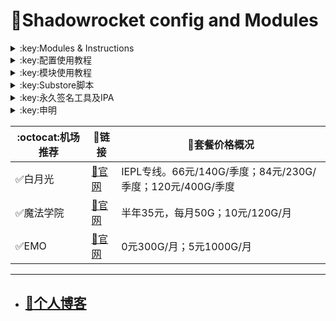 # :rocket:Shadowrocket config and Modules    

  

<details>
   <summary>:key:Modules & Instructions</summary>    
   
* #### :bell::bell::bell:小火箭模块建议搭配[基础配置文件](https://ybnet.ga/config/shadowrocket_basic.conf)使用，避免冗余  
* #### ！！！若某个模块时而生效时而失效，请检查其他模块的主机名前是否添加了%APPEND%，没有添加会导致导致其他模块失效。本仓库模块均添加了%APPEND%
* #### [模块直装地址](https://ybnet.ga/shadowrocket.html)



  
| :octocat:Module                      | :link:Link                                                    | :pushpin:Description                                      |
| :----------------------------------- | :------------------------------------------------------------ | :-------------------------------------------------------- |
| :white_check_mark:AccuWeather Unlock | [:link:Link](https://ybnet.ga/module/accu.module)             | 天气app                                                     |
| :white_check_mark:AdBlock            | [:link:Link](https://ybnet.ga/module/AdBlock.module)          | 整体去广告                                                     |
| :white_check_mark:alarmy             | [:link:Link](https://ybnet.ga/module/alarmy.module)           | 使命闹钟                                                      |
| :white_check_mark:aloha              | [:link:Link](https://ybnet.ga/module/aloha.module)            | VPN隐私浏览器                                                  |
| :white_check_mark:爱美剧                | [:link:Link](https://ybnet.ga/module/amj.module)              | 影视app 去广告+解锁部分会员功能                                        |
| :white_check_mark:Background Eraser  | [:link:Link](https://ybnet.ga/module/aosoft.module)           | 抠图app                                                     |
| :white_check_mark:appraven           | [:link:Link](https://ybnet.ga/module/appraven.module)         | 应用市场                                                      |
| :white_check_mark:audiomack          | [:link:Link](https://ybnet.ga/module/audiomack.module)        | 音乐相关app                                                   |
| :white_check_mark:b612相机             | [:link:Link](https://ybnet.ga/module/b612.module)             | 相机编辑app                                                   |
| :white_check_mark:百度云倍速              | [:link:Link](https://ybnet.ga/module/baiducloud.sgmodule)     | 百度云倍率播放                                                   |
| :white_check_mark:白描                 | [:link:Link](https://ybnet.ga/module/baimiao.module)          | OCR扫描app                                                  |
| :white_check_mark:bazaart            | [:link:Link](https://ybnet.ga/module/bazaart.module)          | 照片编辑                                                      |
| :white_check_mark:布丁锁屏               | [:link:Link](https://ybnet.ga/module/bdsp.module)             | 桌面美化类                                                     |
| :white_check_mark:bedtime fan        | [:link:Link](https://ybnet.ga/module/bedtime-fan.module)      | 助眠app                                                     |
| :white_check_mark:bilibili HD        | [:link:Link](https://ybnet.ga/module/bili.module)             | 哔哩高清解锁                                                    |
| :white_check_mark:bilibili NoAD      | [:link:Link](https://ybnet.ga/module/biliad.module)           | bilibili去广告                                               |
| :white_check_mark:波点音乐               | [:link:Link](https://ybnet.ga/module/Bodian.module)           | 波点音乐去广告                                                   |
| :white_check_mark:BOOM               | [:link:Link](https://ybnet.ga/module/boom.module)             | 音乐均衡器                                                     |
| :white_check_mark:boxjs              | [:link:Link](https://ybnet.ga/module/boxjs.sgmodule)          | 含签到脚本                                                     |
| :white_check_mark:财新文章解锁             | [:link:Link](https://ybnet.ga/module/caixin.module)           | 财新会员                                                      |
| :white_check_mark:彩云天气               | [:link:Link](https://ybnet.ga/module/caiyun.module)           | 彩云天气SVIP                                                  |
| :white_check_mark:计算器HD              | [:link:Link](https://ybnet.ga/module/calculator.module)       | 计算器HD会员                                                   |
| :white_check_mark:扫描全能王              | [:link:Link](https://ybnet.ga/module/camscanner.sgmodule)     | 扫描全能王会员                                                   |
| :white_check_mark:克拉壁纸               | [:link:Link](https://ybnet.ga/module/clarity.module)          | 桌面美化类                                                     |
| :white_check_mark:colorwidgets       | [:link:Link](https://ybnet.ga/module/colorwidgets.module)     | 桌面小组件                                                     |
| :white_check_mark:dailyyoga          | [:link:Link](https://ybnet.ga/module/dailyyoga.module)        | 每日瑜伽                                                      |
| :white_check_mark:大蓝鲸                | [:link:Link](https://ybnet.ga/module/dalanjing.module)        | 视听互动                                                      |
| :white_check_mark:darkroom           | [:link:Link](https://ybnet.ga/module/darkroom.module)         | 照片编辑                                                      |
| :white_check_mark:读书笔记               | [:link:Link](https://ybnet.ga/module/dsbj.module)             | 笔记类                                                       |
| :white_check_mark:第一弹                | [:link:Link](https://ybnet.ga/module/dyd.module)              | 二次元游戏综合社区                                                 |
| :white_check_mark:儿哥点点               | [:link:Link](https://ybnet.ga/module/egdd.module)             | 幼儿类                                                       |
| :white_check_mark:ellabook           | [:link:Link](https://ybnet.ga/module/ellabook.module)         | 幼儿类                                                       |
| :white_check_mark:emby               | [:link:Link](https://ybnet.ga/module/emby.sgmodule)           | Emby解锁                                                    |
| :white_check_mark:emmo               | [:link:Link](https://ybnet.ga/module/emmo.module)             | 笔记类                                                       |
| :white_check_mark:fabulous           | [:link:Link](https://ybnet.ga/module/fabulous.module)         | 健康类                                                       |
| :white_check_mark:番茄小说               | [:link:Link](https://ybnet.ga/module/fanqie.module)           | 番茄小说去广告                                                   |
| :white_check_mark:fantastical        | [:link:Link](https://ybnet.ga/module/fantastical.module)      | 日历类                                                       |
| :white_check_mark:fimo               | [:link:Link](https://ybnet.ga/module/fimo.module)             | 相机类                                                       |
| :white_check_mark:ft中文网              | [:link:Link](https://ybnet.ga/module/ft.module)               | 财经类                                                       |
| :white_check_mark:grammarly          | [:link:Link](https://ybnet.ga/module/grammarly.module)        | 外语类                                                       |
| :white_check_mark:grow               | [:link:Link](https://ybnet.ga/module/grow.module)             | 健康类                                                       |
| :white_check_mark:烘焙小屋               | [:link:Link](https://ybnet.ga/module/hbxw.module)             | 食谱类                                                       |
| :white_check_mark:京东历史价格             | [:link:Link](https://ybnet.ga/module/HistoryPrice.sgmodule)   | 展开商品名查看历史价格                                               |
| :white_check_mark:海豚记账本              | [:link:Link](https://ybnet.ga/module/htjzb.module)            | 账目类                                                       |
| :white_check_mark:hyperweb           | [:link:Link](https://ybnet.ga/module/hyperweb.module)         | 多合一浏览器扩展                                                  |
| :white_check_mark:ilovepdf           | [:link:Link](https://ybnet.ga/module/ilovepdf.module)         | PDF编辑                                                     |
| :white_check_mark:imuseum            | [:link:Link](https://ybnet.ga/module/imuseum.module)          | 艺术类                                                       |
| :white_check_mark:invideo            | [:link:Link](https://ybnet.ga/module/invideo.module)          | 视频编辑                                                      |
| :white_check_mark:jibjab             | [:link:Link](https://ybnet.ga/module/jibjab.module)           | 图片恶搞                                                      |
| :white_check_mark:句读                 | [:link:Link](https://ybnet.ga/module/judou.module)            | 文学类                                                       |
| :white_check_mark:kika               | [:link:Link](https://ybnet.ga/module/kika.module)             | 输入法                                                       |
| :white_check_mark:酷我音乐               | [:link:Link](https://ybnet.ga/module/kuwo-unlock.sgmodule)    | 酷我音乐解锁                                                    |
| :white_check_mark:lightroom          | [:link:Link](https://ybnet.ga/module/lightroom.module)        | 照片编辑                                                      |
| :white_check_mark:流利说·阅读             | [:link:Link](https://ybnet.ga/module/lls.module)              | 外语类                                                       |
| :white_check_mark:螺蛳大语文              | [:link:Link](https://ybnet.ga/module/lsdyw.module)            | 学习类                                                       |
| :white_check_mark:免耽漫画               | [:link:Link](https://ybnet.ga/module/mdmanhua.module)         | 漫画类                                                       |
| :white_check_mark:美篇                 | [:link:Link](https://ybnet.ga/module/meipian.module)          | 交友类                                                       |
| :white_check_mark:meistertask        | [:link:Link](https://ybnet.ga/module/meistertask.module)      | 任务管理                                                      |
| :white_check_mark:美图秀秀               | [:link:Link](https://ybnet.ga/module/meituxx.module)          | 美图秀秀解锁会员                                                  |
| :white_check_mark:漫画台                | [:link:Link](https://ybnet.ga/module/mht.module)              | 小程序解锁                                                     |
| :white_check_mark:mix-camera         | [:link:Link](https://ybnet.ga/module/mix-camera.module)       | 相机类                                                       |
| :white_check_mark:马卡龙玩图              | [:link:Link](https://ybnet.ga/module/mklwt.module)            | 照片编辑                                                      |
| :white_check_mark:mojo               | [:link:Link](https://ybnet.ga/module/mojo.module)             | 创意模板                                                      |
| :white_check_mark:molycam            | [:link:Link](https://ybnet.ga/module/molycam.module)          | 相机类                                                       |
| :white_check_mark:musixmatch         | [:link:Link](https://ybnet.ga/module/musixmatch.module)       | 音乐类                                                       |
| :white_check_mark:myfitnesspal       | [:link:Link](https://ybnet.ga/module/myfitnesspal.module)     | 健康类                                                       |
| :white_check_mark:myplate            | [:link:Link](https://ybnet.ga/module/myplate.module)          | 健康类                                                       |
| :white_check_mark:netflix_rating     | [:link:Link](https://ybnet.ga/module/netflix_rating.sgmodule) | 奈飞显示豆瓣评分                                                  |
| :white_check_mark:nicegram           | [:link:Link](https://ybnet.ga/module/nicegram.module)         | nicegram会员解锁                                              |
| :white_check_mark:notability         | [:link:Link](https://ybnet.ga/module/notability.module)       | 笔记类                                                       |
| :white_check_mark:Now冥想              | [:link:Link](https://ybnet.ga/module/now.module)              | 助眠app                                                     |
| :white_check_mark:奶由壁纸               | [:link:Link](https://ybnet.ga/module/nybz.module)             | 桌面美化类                                                     |
| :white_check_mark:oldroll            | [:link:Link](https://ybnet.ga/module/oldroll.module)          | 相机类                                                       |
| :white_check_mark:peak               | [:link:Link](https://ybnet.ga/module/peak.module)             | 益智类                                                       |
| :white_check_mark:配音秀                | [:link:Link](https://ybnet.ga/module/peiyinxiu.module)        | 配音                                                        |
| :white_check_mark:photomath          | [:link:Link](https://ybnet.ga/module/photomath.module)        | 学习类                                                       |
| :white_check_mark:photoshop Express  | [:link:Link](https://ybnet.ga/module/photoshop.module)        | PS                                                        |
| :white_check_mark:piccollage         | [:link:Link](https://ybnet.ga/module/piccollage.module)       | 照片编辑                                                      |
| :white_check_mark:picsart            | [:link:Link](https://ybnet.ga/module/picsart.module)          | 照片编辑                                                      |
| :white_check_mark:pillow             | [:link:Link](https://ybnet.ga/module/pillow.module)           | 健康类                                                       |
| :white_check_mark:pixelcut           | [:link:Link](https://ybnet.ga/module/pixelcut.module)         | 照片编辑                                                      |
| :white_check_mark:pocket lists       | [:link:Link](https://ybnet.ga/module/pocketlists.module)      | 口袋清单                                                      |
| :white_check_mark:polarr             | [:link:Link](https://ybnet.ga/module/polarr.module)           | 照片编辑                                                      |
| :white_check_mark:皮皮虾                | [:link:Link](https://ybnet.ga/module/ppx.module)              | 皮皮虾去广告                                                    |
| :white_check_mark:起伏                 | [:link:Link](https://ybnet.ga/module/qifu.module)             | 助眠app                                                     |
| :white_check_mark:七猫小说               | [:link:Link](https://ybnet.ga/module/qmxs.module)             | 七猫小说解锁                                                    |
| :white_check_mark:多重搜索               | [:link:Link](https://ybnet.ga/module/multisearch.module)      | 使用方法见模块说明                                                 |
| :white_check_mark:人人视频               | [:link:Link](https://ybnet.ga/module/rrsp.module)             | 人人视频/多多视频去广告                                              |
| :white_check_mark:时光手账               | [:link:Link](https://ybnet.ga/module/sgsz.module)             | 笔记类                                                       |
| :white_check_mark:shadowlinkVPN      | [:link:Link](https://ybnet.ga/module/shadowlinkVPN.module)    | 解锁VIP节点                                                   |
| :white_check_mark:smallpdf           | [:link:Link](https://ybnet.ga/module/smallpdf.module)         | PDF编辑                                                     |
| :white_check_mark:石墨文档               | [:link:Link](https://ybnet.ga/module/smwd.module)             | 石墨文档解锁                                                    |
| :white_check_mark:少年得到               | [:link:Link](https://ybnet.ga/module/sndd.module)             | 少年得到解锁                                                    |
| :white_check_mark:Soundcloud         | [:link:Link](https://ybnet.ga/module/soundcloud.module)       | Soundcloud Go+ (Premium Unlocked)                         |
| :white_check_mark:Spotify            | [:link:Link](https://ybnet.ga/module/spotifyVIP.module)       | Spotify (Partially unlocked/Very High Sound Not Available |
| :white_check_mark:去开屏广告              | [:link:Link](https://ybnet.ga/module/startingad.module)       | 去开屏广告                                                     |
| :white_check_mark:substore           | [:link:Link](https://ybnet.ga/module/substore.sgmodule)       | 订阅节点过滤/整合/修改/同步                                           |
| :white_check_mark:symbolab           | [:link:Link](https://ybnet.ga/module/symbolab.module)         | 数学解答                                                      |
| :white_check_mark:tangerine          | [:link:Link](https://ybnet.ga/module/tangerine.module)        | 银行类                                                       |
| :white_check_mark:tenpercent         | [:link:Link](https://ybnet.ga/module/tenpercent.module)       | 健康类                                                       |
| :white_check_mark:迅雷                 | [:link:Link](https://ybnet.ga/module/thunder.module)          | 迅雷会员                                                      |
| :white_check_mark:tok cam            | [:link:Link](https://ybnet.ga/module/tokcam.module)           | 相机类                                                       |
| :white_check_mark:图图记账               | [:link:Link](https://ybnet.ga/module/tutu.module)             | 账目类                                                       |
| :white_check_mark:vista看天下           | [:link:Link](https://ybnet.ga/module/vista.module)            | vista看天下会员                                                |
| :white_check_mark:vsco               | [:link:Link](https://ybnet.ga/module/vsco.module)             | 照片编辑                                                      |
| :white_check_mark:wallcraft          | [:link:Link](https://ybnet.ga/module/wallcraft.module)        | 桌面美化类                                                     |
| :white_check_mark:豌豆清单               | [:link:Link](https://ybnet.ga/module/wdqd.module)             | 清单类                                                       |
| :white_check_mark:微信公众号去广告           | [:link:Link](https://ybnet.ga/module/wechatad.module)         | 微信公众号去广告                                                  |
| :white_check_mark:微博去广告              | [:link:Link](https://ybnet.ga/module/weiboad.module)          | 微博去广告                                                     |
| :white_check_mark:workout for women  | [:link:Link](https://ybnet.ga/module/wfw.module)              | 健康类                                                       |
| :white_check_mark:widgetsmith        | [:link:Link](https://ybnet.ga/module/widgetsmith.module)      | 小组件                                                       |
| :white_check_mark:万能变声器              | [:link:Link](https://ybnet.ga/module/wnbsq.module)            | 万能变声器                                                     |
| :white_check_mark:网易蜗牛读书             | [:link:Link](https://ybnet.ga/module/wnds.module)             | 蜗牛读书解锁                                                    |
| :white_check_mark:WPS                | [:link:Link](https://ybnet.ga/module/WPS.module)              | wps解锁会员                                                   |
| :white_check_mark:西窗烛                | [:link:Link](https://ybnet.ga/module/xcz.module)              | 西窗烛解锁                                                     |
| :white_check_mark:小影                 | [:link:Link](https://ybnet.ga/module/xiaoying.module)         | 小影解锁                                                      |
| :white_check_mark:香蕉视频               | [:link:Link](https://ybnet.ga/module/xjsp.module)             | 不知道                                                       |
| :white_check_mark:xmind思维导图          | [:link:Link](https://ybnet.ga/module/xmind.module)            | xmind思维导图解锁                                               |
| :white_check_mark:喜马拉雅去广告            | [:link:Link](https://ybnet.ga/module/xmlyad.module)           | 喜马拉雅去广告                                                   |
| :white_check_mark:小习惯                | [:link:Link](https://ybnet.ga/module/xxg.module)              | 自律类                                                       |
| :white_check_mark:新语听书               | [:link:Link](https://ybnet.ga/module/xyts.module)             | 阅读类                                                       |
| :white_check_mark:有道云笔记              | [:link:Link](https://ybnet.ga/module/ydybj.module)            | 有道云笔记解锁                                                   |
| :white_check_mark:亦飞GIF              | [:link:Link](https://ybnet.ga/module/yifeigif.module)         | 照片编辑                                                      |
| :white_check_mark:一甜相机               | [:link:Link](https://ybnet.ga/module/yitian.module)           | 一甜相机解锁                                                    |
| :white_check_mark:一言                 | [:link:Link](https://ybnet.ga/module/yiyan.module)            | 一言解锁                                                      |
| :white_check_mark:云听                 | [:link:Link](https://ybnet.ga/module/yunting.module)          | 云听解锁                                                      |
| :white_check_mark:语文趣配音              | [:link:Link](https://ybnet.ga/module/ywqpy.module)            | 配音类                                                       |
| :white_check_mark:斑马海报               | [:link:Link](https://ybnet.ga/module/zebra.module)            | 设计类                                                       |
| :white_check_mark:知乎去广告              | [:link:Link](https://ybnet.ga/module/ZhihuBlock.sgmodule)     | 知乎去广告                                                     |
| :white_check_mark:知乎优化               | [:link:Link](https://ybnet.ga/module/ZhihuOpt.sgmodule)       | 知乎优化                                                      |
| :white_check_mark:纸条                 | [:link:Link](https://ybnet.ga/module/zhitiao.module)          | 作文素材                                                      |
| :white_check_mark:指尖时光               | [:link:Link](https://ybnet.ga/module/zjsg.module)             | 日程管理                                                      |
| :white_check_mark:知音漫客               | [:link:Link](https://ybnet.ga/module/zymk.module)             | 知音漫客解锁                                                    |
| :white_check_mark:Spotify歌词翻译        | [:link:Link](https://ybnet.ga/module/spotify_lyric.module)    | 需申请百度翻译API 教程在模块内                                         |
| :white_check_mark:NFC门禁卡公交卡          | [:link:Link](https://ybnet.ga/module/nfc.module)              | NFC功能类                                                    |
| :white_check_mark:搜图神器               | [:link:Link](https://ybnet.ga/module/stsq.module)             | 解锁VIP功能                                                   |
| :white_check_mark:彩云天气通知任务           | [:link:Link](https://ybnet.ga/module/caiyun_cron.module)      | 天气通知，需搭配BOXJS使用                                           |
| :white_check_mark:Calm解锁             | [:link:Link](https://ybnet.ga/module/calm.module)             | 健康类                                                       |
| :white_check_mark:HTTPS抓包            | [:link:Link](https://ybnet.ga/module/https.module)            | 抓包工具                                                      |
| :white_check_mark:SSA丝社              | [:link:Link](https://ybnet.ga/module/ssa.module)              | 不知道                                                       |
| :white_check_mark:小小优趣               | [:link:Link](https://ybnet.ga/module/xxyq.module)             | 儿童类                                                       |
| :white_check_mark:幻影相册               | [:link:Link](https://ybnet.ga/module/hyxc.module)             | 照片编辑                                                      |
| :white_check_mark:精塾国学               | [:link:Link](https://ybnet.ga/module/jsgx.module)             | 学习类                                                       |
| :white_check_mark:PrettyUp           | [:link:Link](https://ybnet.ga/module/prettyup.module)         | 视频美化                                                      |
| :white_check_mark:微博lite去广告          | [:link:Link](https://ybnet.ga/module/weibolitead.module)      | 微博轻享版去广告                                                  |
| :white_check_mark:BILI自动地区           | [:link:Link](https://ybnet.ga/module/bili-region.module)      | bili自动地区                                                  |
| :white_check_mark:CUBOX              | [:link:Link](https://ybnet.ga/module/cubox.sgmodule)          | 文件收集整理                                                    |
| :white_check_mark:pandora            | [:link:Link](https://ybnet.ga/module/pandora.module)          | 订阅管理                                                      |
| :white_check_mark:微信阅读积分兑换           | [:link:Link](https://ybnet.ga/module/wechatread.module)       | 请查阅脚本内教程                                                  |
| :white_check_mark:来音智能陪练             | [:link:Link](https://ybnet.ga/module/ly.module)               | 音乐训练                                                      |
| :white_check_mark:熊掌记                | [:link:Link](https://ybnet.ga/module/xzj.module)              | 笔记类                                                       |
| :white_check_mark:如期                 | [:link:Link](https://ybnet.ga/module/rq.module)               | 扫码                                                        |
| :white_check_mark:CEO周课              | [:link:Link](https://ybnet.ga/module/ceo.module)              | CEO周课                                                     |
| :white_check_mark:Fileball           | [:link:Link](https://ybnet.ga/module/fileball.module)         | 文件管理                                                      |
| :white_check_mark:1blocker           | [:link:Link](https://ybnet.ga/module/1blocker.module)         | 浏览器广告屏蔽                                                   |
| :white_check_mark:AI换脸秀              | [:link:Link](https://ybnet.ga/module/ai.module)               | 换脸app                                                     |
| :white_check_mark:proknockout        | [:link:Link](https://ybnet.ga/module/proknockout.module)      | P图                                                        |
| :white_check_mark:青柠海报               | [:link:Link](https://ybnet.ga/module/qnhb.module)             | 海报设计                                                      |
| :white_check_mark:Faintv             | [:link:Link](https://ybnet.ga/module/faintv.module)           | 视频类                                                       |
| :white_check_mark:微信听书               | [:link:Link](https://ybnet.ga/module/wxts.module)             | 听书                                                        |
| :white_check_mark:人民日报去广告            | [:link:Link](https://ybnet.ga/module/rmrb.module)             | 人民日报                                                      |
| :white_check_mark:爱企查                | [:link:Link](https://ybnet.ga/module/aqc.module)              | 爱企查                                                       |
| :white_check_mark:微信读书免费卡解锁          | [:link:Link](https://ybnet.ga/module/wxds.module)             | 阅读类                                                       |
| :white_check_mark:chic               | [:link:Link](https://ybnet.ga/module/chic.module)             | 相机类                                                       |
| :white_check_mark:有道词典               | [:link:Link](https://ybnet.ga/module/ydcd.module)             | 翻译类                                                       |
| :white_check_mark:一路听天下              | [:link:Link](https://ybnet.ga/module/ylttx.module)            | 一路听天下                                                     |
| :white_check_mark:网速测试大师             | [:link:Link](https://ybnet.ga/module/wscsds.module)           | 测速                                                        |
| :white_check_mark:网速管家               | [:link:Link](https://ybnet.ga/module/wsgj.module)             | 测速                                                        |
| :white_check_mark:EFEKT美易            | [:link:Link](https://ybnet.ga/module/efekt.module)            | 视频特效                                                      |
| :white_check_mark:WPS稻壳会员            | [:link:Link](https://ybnet.ga/module/doc.module)              | 文档编辑                                                      |
| :white_check_mark:米克锁屏               | [:link:Link](https://ybnet.ga/module/mksp.module)             | 桌面美化                                                      |
| :white_check_mark:阿布睡前故事             | [:link:Link](https://ybnet.ga/module/absqgs.module)           | 儿童类                                                       |
| :white_check_mark:collart            | [:link:Link](https://ybnet.ga/module/collart.module)          | 照片编辑                                                      |
| :white_check_mark:博商小麦               | [:link:Link](https://ybnet.ga/module/bsxm.module)             | 学习类                                                       |
| :white_check_mark:MEMRISE            | [:link:Link](https://ybnet.ga/module/memrise.module)          | 外语学习                                                      |
| :white_check_mark:堆糖                 | [:link:Link](https://ybnet.ga/module/duitang.module)          | 桌面美化                                                      |
| :white_check_mark:Flomo              | [:link:Link](https://ybnet.ga/module/flomo.module)            | 笔记类                                                       |
| :white_check_mark:APTV               | [:link:Link](https://ybnet.ga/module/aptv.module)             | 文件存储                                                      |
| :white_check_mark:香哈菜谱大全             | [:link:Link](https://ybnet.ga/module/cp.module)               | 菜谱                                                        |
| :white_check_mark:长相思                | [:link:Link](https://ybnet.ga/module/cxs.module)              | 学习类                                                       |
| :white_check_mark:电子请柬制作             | [:link:Link](https://ybnet.ga/module/dzqj.module)             | 设计类                                                       |
| :white_check_mark:黄油相机               | [:link:Link](https://ybnet.ga/module/hyxj.module)             | 相机类                                                       |
| :white_check_mark:Lingokids          | [:link:Link](https://ybnet.ga/module/lingokids.module)        | 幼儿学习类                                                     |
| :white_check_mark:百度文库               | [:link:Link](https://ybnet.ga/module/bdwk.module)             | 阅读权限解锁                                                    |
| :white_check_mark:Craft              | [:link:Link](https://ybnet.ga/module/craft.module)            | 文档类                                                       |
| :white_check_mark:Panda小组件           | [:link:Link](https://ybnet.ga/module/panda.module)            | 桌面美化                                                      |
| :white_check_mark:Keep               | [:link:Link](https://ybnet.ga/module/keep.module)             | 健身类                                                       |
| :white_check_mark:Documents          | [:link:Link](https://ybnet.ga/module/documents.module)        | 文件管理                                                      |
| :white_check_mark:Planny             | [:link:Link](https://ybnet.ga/module/planny.module)           | 任务计划                                                      |
| :white_check_mark:Ego Reader         | [:link:Link](https://ybnet.ga/module/ego.module)              | RSS阅读器                                                    |
| :white_check_mark:极速扫描仪              | [:link:Link](https://ybnet.ga/module/jssmy.module)            | 扫描                                                        |
| :white_check_mark:指尖笔记               | [:link:Link](https://ybnet.ga/module/zjbj.module)             | 笔记                                                        |
| :white_check_mark:钱迹                 | [:link:Link](https://ybnet.ga/module/qj.module)               | 记账                                                        |
| :white_check_mark:Agenda             | [:link:Link](https://ybnet.ga/module/agenda.module)           | 笔记                                                        |
| :white_check_mark:即刻运动               | [:link:Link](https://ybnet.ga/module/agenda.module)           | 健身类                                                       |
| :white_check_mark:Day One            | [:link:Link](https://ybnet.ga/module/dayone.module)           | 日记类                                                       |
| :white_check_mark:Usage              | [:link:Link](https://ybnet.ga/module/usage.module)            | 小组件                                                       |
| :white_check_mark:谜底时钟               | [:link:Link](https://ybnet.ga/module/mdsz.module)             | 日历小组件                                                     |
| :white_check_mark:MoneyThings        | [:link:Link](https://ybnet.ga/module/moneythings.module)      | 钱包类                                                       |
| :white_check_mark:手机扫描仪              | [:link:Link](https://ybnet.ga/module/sjsmy.module)            | 扫描                                                        |
| :white_check_mark:Sorted             | [:link:Link](https://ybnet.ga/module/sorted.module)           | 日历                                                        |
| :white_check_mark:尽简衣橱               | [:link:Link](https://ybnet.ga/module/jjyc.module)             | 衣橱管理                                                      |
| :white_check_mark:看理想                | [:link:Link](https://ybnet.ga/module/klx.module)              | 媒体类                                                       |
| :white_check_mark:目标地图               | [:link:Link](https://ybnet.ga/module/mbdt.module)             | 任务管理类                                                     |
| :white_check_mark:拼图酱                | [:link:Link](https://ybnet.ga/module/ptj.module)              | 图片编辑                                                      |
| :white_check_mark:向日葵阅读              | [:link:Link](https://ybnet.ga/module/xrk.module)              | 阅读类                                                       |
| :white_check_mark:卡片日记               | [:link:Link](https://ybnet.ga/module/kprj.module)             | 日记类                                                       |
| :white_check_mark:莉景天气               | [:link:Link](https://ybnet.ga/module/ljtq.module)             | 天气类                                                       |
| :white_check_mark:Motivation         | [:link:Link](https://ybnet.ga/module/motivation.module)       | 组件类                                                       |
| :white_check_mark:PDF Viewer         | [:link:Link](https://ybnet.ga/module/pdfviewer.module)        | 文档编辑                                                      |
| :white_check_mark:Percento           | [:link:Link](https://ybnet.ga/module/percento.module)         | 账目管理                                                      |
| :white_check_mark:Pixelance          | [:link:Link](https://ybnet.ga/module/pixelance.module)        | 图片编辑                                                      |
| :white_check_mark:Retake             | [:link:Link](https://ybnet.ga/module/retake.module)           | 照片修复                                                      |
| :white_check_mark:色采                 | [:link:Link](https://ybnet.ga/module/sc.module)               | 图片编辑                                                      |
| :white_check_mark:闪萌表情               | [:link:Link](https://ybnet.ga/module/smbq.module)             | 表情类                                                       |
| :white_check_mark:音频剪辑               | [:link:Link](https://ybnet.ga/module/ypjj.module)             | 音频剪辑                                                      |
| :white_check_mark:Varlens            | [:link:Link](https://ybnet.ga/module/varlens.module)          | 相机类                                                       |
| :white_check_mark:一木记账               | [:link:Link](https://ybnet.ga/module/ymjz.module)             | 记账类                                                       |
| :white_check_mark:Drafts             | [:link:Link](https://ybnet.ga/module/drafts.module)           | 文档编辑类                                                     |
| :white_check_mark:叮叮水印相机             | [:link:Link](https://ybnet.ga/module/ddsyxj.module)           | 相机类                                                       |
| :white_check_mark:Emote              | [:link:Link](https://ybnet.ga/module/emote.module)            | 表情类                                                       |
| :white_check_mark:灵敢足迹               | [:link:Link](https://ybnet.ga/module/lgzj.module)             | 旅行类                                                       |
| :white_check_mark:7分钟HIIT运动          | [:link:Link](https://ybnet.ga/module/seven.module)            | 健康类                                                       |
| :white_check_mark:私密相册管家             | [:link:Link](https://ybnet.ga/module/smxcgj.module)           | 相册                                                        |
| :white_check_mark:FitnessView        | [:link:Link](https://ybnet.ga/module/fnv.module)              | 健康类                                                       |
| :white_check_mark:TODO清单             | [:link:Link](https://ybnet.ga/module/todo.module)             | 计划任务类                                                     |
| :white_check_mark:淘票票评分              | [:link:Link](https://ybnet.ga/module/tpp.module)              | 支付宝内淘票票评分                                                 |
| :white_check_mark:天天豆                | [:link:Link](https://ybnet.ga/module/ttd.module)              | 日记类                                                       |
| :white_check_mark:咖映                 | [:link:Link](https://ybnet.ga/module/ky.module)               | 直播类                                                       |
| :white_check_mark:VCUS               | [:link:Link](https://ybnet.ga/module/vcus.module)             | 视频编辑                                                      |
| :white_check_mark:傲软PDF编辑            | [:link:Link](https://ybnet.ga/module/arpdfbj.module)          | PDF编辑                                                     |
| :white_check_mark:傲软投屏               | [:link:Link](https://ybnet.ga/module/artp.module)             | 投屏                                                        |
| :white_check_mark:幻休                 | [:link:Link](https://ybnet.ga/module/hx.module)               | 助眠APP                                                     |
| :white_check_mark:绘影字幕               | [:link:Link](https://ybnet.ga/module/hyzm.module)             | 字幕app                                                     |
| :white_check_mark:汇中考                | [:link:Link](https://ybnet.ga/module/hzk.module)              | 学习类                                                       |
| :white_check_mark:iScreen            | [:link:Link](https://ybnet.ga/module/iscreen.module)          | 桌面美化类                                                     |
| :white_check_mark:小组件盒子              | [:link:Link](https://ybnet.ga/module/xzjhz.module)            | 桌面美化类                                                     |
| :white_check_mark:佐糖                 | [:link:Link](https://ybnet.ga/module/zt.module)               | 图片处理                                                      |
| :white_check_mark:飞鱼计划               | [:link:Link](https://ybnet.ga/module/fyjh.module)             | 生活记录工具                                                    |
| :white_check_mark:过期啦                | [:link:Link](https://ybnet.ga/module/gql.module)              | 保质期提醒                                                     |
| :white_check_mark:乃糖小组件              | [:link:Link](https://ybnet.ga/module/nt.module)               | 桌面美化类                                                     |
| :white_check_mark:一书一课               | [:link:Link](https://ybnet.ga/module/ysyk.module)             | 学习类                                                       |
| :white_check_mark:充电助手               | [:link:Link](https://ybnet.ga/module/cdzs.module)             | 电池助手                                                      |
| :white_check_mark:电视家                | [:link:Link](https://ybnet.ga/module/dsj.module)              | 视频媒体                                                      |
| :white_check_mark:Endel              | [:link:Link](https://ybnet.ga/module/endel.module)            | 助眠类                                                       |
| :white_check_mark:格至日记               | [:link:Link](https://ybnet.ga/module/gzrj.module)             | 日记类                                                       |
| :white_check_mark:高德地图去广告            | [:link:Link](https://ybnet.ga/module/gddt.module)             | 地图                                                        |
| :white_check_mark:好事发生               | [:link:Link](https://ybnet.ga/module/hsfs.module)             | 日记类                                                       |
| :white_check_mark:简讯                 | [:link:Link](https://ybnet.ga/module/jianxun.module)          | 阅读类                                                       |
| :white_check_mark:可拍                 | [:link:Link](https://ybnet.ga/module/kepai.module)            | 视频编辑                                                      |
| :white_check_mark:Lifeviewer         | [:link:Link](https://ybnet.ga/module/lifeviewer.module)       | 视频编辑                                                      |
| :white_check_mark:Relens             | [:link:Link](https://ybnet.ga/module/relens.module)           | 相机类                                                       |
| :white_check_mark:Vivacut            | [:link:Link](https://ybnet.ga/module/vivacut.module)          | 视频编辑                                                      |
| :white_check_mark:Watchout           | [:link:Link](https://ybnet.ga/module/watchout.module)         | 桌面美化                                                      |
| :white_check_mark:无痕去水印              | [:link:Link](https://ybnet.ga/module/whqsy.module)            | 图片编辑                                                      |
| :white_check_mark:一键换脸               | [:link:Link](https://ybnet.ga/module/yjhl.module)             | 图片编辑                                                      |
| :white_check_mark:Styleart           | [:link:Link](https://ybnet.ga/module/styleart.module)         | 图片编辑                                                      |
| :white_check_mark:7动                 | [:link:Link](https://ybnet.ga/module/7dong.module)            | 健身类                                                       |
| :white_check_mark:生活指数定时提醒           | [:link:Link](https://ybnet.ga/module/lifeindex.module)        | 生活提醒                                                      |
| :white_check_mark:油价提醒               | [:link:Link](https://ybnet.ga/module/oil.module)              | 油价提醒                                                      |
| :white_check_mark:海报工厂               | [:link:Link](https://ybnet.ga/module/hbgc.module)             | 图片编辑                                                      |
| :white_check_mark:我的番茄               | [:link:Link](https://ybnet.ga/module/wdfq.module)             | 时间管理                                                      |
| :white_check_mark:FoMz               | [:link:Link](https://ybnet.ga/module/fomz.module)             | 相机类                                                       |
| :white_check_mark:日杂相机               | [:link:Link](https://ybnet.ga/module/rzxj.module)             | 相机类                                                       |
| :white_check_mark:古诗词大全              | [:link:Link](https://ybnet.ga/module/gscdq.module)            | 学习类                                                       |
| :white_check_mark:Mondly             | [:link:Link](https://ybnet.ga/module/mondly.module)           | 外语学习类                                                     |
| :white_check_mark:猫头鹰文件              | [:link:Link](https://ybnet.ga/module/mtywj.module)            | 文件管理                                                      |
| :white_check_mark:YouTube去广告         | [:link:Link](https://ybnet.ga/module/YouTubeAd.sgmodule)      | 画中画，后台播放                                                  |
| :white_check_mark:汉堡儿童故事             | [:link:Link](https://ybnet.ga/module/hbetgs.module)           | 早教类                                                       |
| :white_check_mark:iconKiller         | [:link:Link](https://ybnet.ga/module/iconkiller.module)       | 更改ios图标                                                   |
| :white_check_mark:一寸证件照              | [:link:Link](https://ybnet.ga/module/yczjz.module)            | 证件照                                                       |
| :white_check_mark:中华诗词库              | [:link:Link](https://ybnet.ga/module/zhsck.module)            | 学习类                                                       |
| :white_check_mark:字体册                | [:link:Link](https://ybnet.ga/module/ztc.module)              | 系统美化                                                      |
| :white_check_mark:配音                 | [:link:Link](https://ybnet.ga/module/peiyin.module)           | 配音app                                                     |
| :white_check_mark:AdGuard            | [:link:Link](https://ybnet.ga/module/adguard.module)          | 去广告app                                                    |
| :white_check_mark:阿里云盘签到             | [:link:Link](https://ybnet.ga/module/aliyun.module)           | 阿里云盘签到                                                    |




* 如无必要 请勿更新解锁app
</details>

<details>
  <summary>:key:配置使用教程</summary>

[配置文件链接](https://ybnet.ga/config/shadowrocket_basic.conf)   
[更多教程](https://ybnet.ga/manual.html)
<br>
### :point_down:打开小火箭 点击配置 点击右上角+号  
![Image text](https://github.com/deezertidal/shadowrocket-rules/blob/main/IMG/1a.png)  

### :point_down:将[配置文件](https://ybnet.ga/config/shadowrocket_basic.conf)的Link复制粘贴至输入框并点击下载  
![Image text](https://github.com/deezertidal/shadowrocket-rules/blob/main/IMG/2.png)  

### :point_down:查看底部远程文件找到刚刚下载的Link——点击——使用配置。  
![Image text](https://github.com/deezertidal/shadowrocket-rules/blob/main/IMG/3.png)  
![Image text](https://github.com/deezertidal/shadowrocket-rules/blob/main/IMG/4.png)  

### :point_down:点击配置文件右侧ⓘ  
![Image text](https://github.com/deezertidal/shadowrocket-rules/blob/main/IMG/5.png)  
### :point_down:打开HTTPS解密   
![Image text](https://github.com/deezertidal/shadowrocket-rules/blob/main/IMG/6.png)  
### :point_down:生成新证书  
![Image text](https://github.com/deezertidal/shadowrocket-rules/blob/main/IMG/7.png)  
![Image text](https://github.com/deezertidal/shadowrocket-rules/blob/main/IMG/8.png)  
### :point_down:允许安装  
![Image text](https://github.com/deezertidal/shadowrocket-rules/blob/main/IMG/9.png)  
![Image text](https://github.com/deezertidal/shadowrocket-rules/blob/main/IMG/10.png)  
### :point_down:打开iphone设置 点击已下载的描述文件  
![Image text](https://github.com/deezertidal/shadowrocket-rules/blob/main/IMG/11.png)  
### :point_down:安装描述文件  
![Image text](https://github.com/deezertidal/shadowrocket-rules/blob/main/IMG/12.png)  
![Image text](https://github.com/deezertidal/shadowrocket-rules/blob/main/IMG/13.png)  
![Image text](https://github.com/deezertidal/shadowrocket-rules/blob/main/IMG/14.png)  
### :point_down:返回设置 关于手机 拉到底部 点击证书信任设置 
![Image text](https://github.com/deezertidal/shadowrocket-rules/blob/main/IMG/14.5.png)  
### :point_down:勾选信任证书  
![Image text](https://github.com/deezertidal/shadowrocket-rules/blob/main/IMG/15.png)  
![Image text](https://github.com/deezertidal/shadowrocket-rules/blob/main/IMG/16.png)  
### :point_down:返回小火箭 勾选确认  
![Image text](https://github.com/deezertidal/shadowrocket-rules/blob/main/IMG/17.png)  
![Image text](https://github.com/deezertidal/shadowrocket-rules/blob/main/IMG/18.png)  
### :point_down:效果预览图  
![Image text](https://github.com/deezertidal/shadowrocket-rules/blob/main/IMG/preview.png)  
</details>

 <details>
  <summary>:key:模块使用教程</summary>

### :point_down:打开小火箭——点击配置——进入模块  
![Image text](https://github.com/deezertidal/shadowrocket-rules/blob/main/IMG/1sg.png)  
### :point_down:点击右上角“+”号——将模块Link复制粘贴至输入框——下载  
![Image text](https://github.com/deezertidal/shadowrocket-rules/blob/main/IMG/2sg.png)  
![Image text](https://github.com/deezertidal/shadowrocket-rules/blob/main/IMG/3sg.png)  

<br>
<br>
</details>

<details>
  <summary>:key:Substore脚本</summary>  
  
|:octocat:Sub-Store脚本|:link:链接|:pushpin:操作说明|
|--|--|--|
|:white_check_mark:脚本操作：重命名|[:link:Link](https://raw.githubusercontent.com/qwerzl/rename.js/main/rename.js#input=zh&output=zh&airport=你需要的机场名)|SubStore-订阅编辑-添加操作-脚本操作-粘贴链接（自行修改自己的机场名）
|:white_check_mark:脚本过滤：筛选80 443端口|[:link:Link](https://raw.githubusercontent.com/deezertidal/private/main/port-filter.js)|SubStore-订阅编辑-添加操作-脚本过滤-粘贴链接
|:white_check_mark:脚本过滤：筛选80,443，vmess,ws节点(免流节点)|[:link:Link](https://raw.githubusercontent.com/deezertidal/private/main/nodes-filter.js)|SubStore-订阅编辑-添加操作-脚本过滤-粘贴链接
|:white_check_mark:脚本操作：修改host混淆|[:link:Link](https://raw.githubusercontent.com/deezertidal/private/main/vmess-host.js)|SubStore-订阅编辑-添加操作-脚本操作-粘贴链接（自行修改参数）
</details>


<details>
  <summary>:key:永久签名工具及IPA</summary>  
  
|:octocat:签名工具|:link:链接|:pushpin:操作说明|
|--|--|--|
|:white_check_mark:TrollStore 永久签名|[:link:教程](https://github.com/deezertidal/shadowrocket-rules/blob/main/TrollStore.MD)|支持iOS14.0-15.4.1
|:white_check_mark:Youtube.ipa|[:link:Link](https://github.com/qnblackcat/uYouPlus/releases/download/v18.08.1-2.3.1/uYouPlus_18.08.1_2.3.1.ipa)|去广告 后台播放音乐 画中画
|:white_check_mark:微信双开.ipa|[:link:Link](https://github.com/zwf234/WeChat/releases)|双开
|:white_check_mark:Appstore++|[:link:Link](https://ipa.store/2886.html)|降级工具
|:white_check_mark:Tiktok.ipa|[:link:Link](https://drive.google.com/file/d/1XMbpcMiv2yYEw6ApYG8sCL9oGNbPpcJ5/view?usp=drivesdk)|内置换区功能
|:white_check_mark:No homebar|[:link:Link](https://appdb.to/app/cydia/1900001061)|隐藏屏幕底部横条
|:white_check_mark:Trollspeed.ipa|[:link:Link](https://drive.google.com/file/d/17HIcHpiclJnFi_pAVpc71rTsDAL3JKCn/view)|显示网速
|:white_check_mark:其他.ipa|[:link:Link](https://appdb.to/search/?type=cydia)，[:link:Link](https://ipa.store)|

</details>





 <details>
  <summary>:key:申明</summary>
:warning:免责声明：

* 本项目涉及的任何解锁和解密分析脚本仅用于资源共享和学习研究，不能保证其合法性，准确性，完整性和有效性，请根据情况自行判断.

* 间接使用脚本的任何用户，包括但不限于建立VPS或在某些行为违反国家/地区法律或相关法规的情况下进行传播, 本项目对于由此引起的任何隐私泄漏或其他后果概不负责.

* 请勿将Script项目的任何内容用于商业或非法目的，否则后果自负.

* 如果任何单位或个人认为该项目的脚本可能涉嫌侵犯其权利，则应及时通知并提供身份证明，所有权证明，我们将在收到认证文件后删除相关脚本.

* 对任何脚本问题概不负责，包括但不限于由任何脚本错误导致的任何损失或损害.

* 您必须在下载后的24小时内从计算机或手机中完全删除以上内容.

* 任何以任何方式查看此项目的人或直接或间接使用该Script项目的任何脚本的使用者都应仔细阅读此声明。保留随时更改或补充此免责声明的权利。一旦使用并复制了任何相关脚本或Script项目的规则，则视为您已接受此免责声明.


### 特别感谢：
#### 排名不分先后,如有遗漏请提醒补充：

* [@ddgksf2013](https://github.com/ddgksf2013)

* [@Marol62926](https://github.com/Marol62926)

* [@Tartarus2014](https://github.com/Tartarus2014)

* [@I-am-R-E](https://github.com/I-am-R-E)

* [@yqc007](https://github.com/yqc007)

* [@nzw9314](https://github.com/nzw9314)

* [@Qure](https://github.com/Koolson/Qure)

* [@Orz](https://github.com/Orz-3/mini)

* [@NobyDa](https://github.com/NobyDa)

* [@lhie1](https://github.com/lhie1)

* [@ConnersHua](https://github.com/ConnersHua)

* [@chavyleung](https://github.com/chavyleung)

* [@yichahucha](https://github.com/yichahucha)

* [@langkhach270389](https://github.com/langkhach270389)

* [@Choler](https://github.com/Choler)

* [@onewayticket255](https://github.com/onewayticket255)

* [@NavePnow](https://github.com/NavePnow)

* [@Meeta](https://github.com/MeetaGit)

* [@Neurogram-R](https://github.com/Neurogram-R)

* [@sazs34](https://github.com/sazs34)

* [@uniqueque](https://github.com/uniqueque)

* [@eHpo](https://github.com/eHpo1/Rules)

* [@Sunert](https://github.com/Sunert/Scripts)

* [@songyangzz](https://github.com/songyangzz/QuantumultX.git)

* [@zZPiglet](https://github.com/zZPiglet/Task.git)

* [@Peng-YM](https://github.com/Peng-YM/QuanX)

* [@evilbutcher](https://github.com/evilbutcher/Quantumult_X/tree/master)

* [@lxk0301](https://gitee.com/lxk0301/jd_scripts/tree/master/)

* [@toulanboy](https://github.com/toulanboy/scripts)

* [@lowking](https://github.com/lowking/Scripts)

 </details>

|:octocat:机场推荐|:link:链接| :pushpin:套餐价格概况
|--|--|--|
|:white_check_mark:白月光|[:link:官网](https://www.bygcloud.com/#/register?code=DX4iT5B4)|IEPL专线。66元/140G/季度；84元/230G/季度；120元/400G/季度
|:white_check_mark:魔法学院|[:link:官网](https://2220.it/register?aff=GNs68S4XWT)|半年35元，每月50G；10元/120G/月
|:white_check_mark:EMO|[:link:官网](https://yyds.emovpn.top/#/register?code=7KLxhYOS)|0元300G/月；5元1000G/月
****

* ## [:link:个人博客](https://ybnet.ga)
